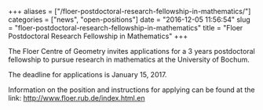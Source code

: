 +++
aliases = ["/floer-postdoctoral-research-fellowship-in-mathematics/"]
categories = ["news", "open-positions"]
date = "2016-12-05 11:56:54"
slug = "floer-postdoctoral-research-fellowship-in-mathematics"
title = "Floer Postdoctoral Research Fellowship in Mathematics"
+++

The Floer Centre of Geometry invites applications for a 3 years
postdoctoral fellowship to pursue research in mathematics at the
University of Bochum.

The deadline for applications is <span class="aBn"><span
class="aQJ">January 15, 2017</span></span>.

Information on the position and instructions for applying can be found
at the link: <http://www.floer.rub.de/index.html.en>
